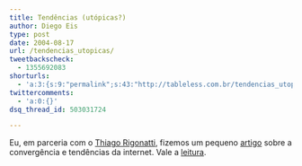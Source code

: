 ```yaml
---
title: Tendências (utópicas?)
author: Diego Eis
type: post
date: 2004-08-17
url: /tendencias_utopicas/
tweetbackscheck:
  - 1355692083
shorturls:
  - 'a:3:{s:9:"permalink";s:43:"http://tableless.com.br/tendencias_utopicas";s:7:"tinyurl";s:26:"http://tinyurl.com/3kwqou6";s:4:"isgd";s:19:"http://is.gd/ClfQs0";}'
twittercomments:
  - 'a:0:{}'
dsq_thread_id: 503031724

---
```

Eu, em parceria com o [Thiago Rigonatti][1], fizemos um pequeno [artigo][2] sobre a convergência e tendências da internet. Vale a [leitura][3].

 [1]: http://www.mobilelife.com.br/
 [2]: http://mobilelife.com.br/artigos/tendencia.asp
 [3]: http://tableless.com.br/artigos/tendencias.asp
